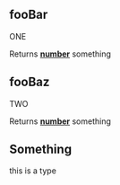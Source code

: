 <!-- Generated by documentation.js. Update this documentation by updating the source code. -->

## fooBar

ONE

Returns **[number](https://developer.mozilla.org/en-US/docs/Web/JavaScript/Reference/Global_Objects/Number)** something

## fooBaz

TWO

Returns **[number](https://developer.mozilla.org/en-US/docs/Web/JavaScript/Reference/Global_Objects/Number)** something

## Something

this is a type
